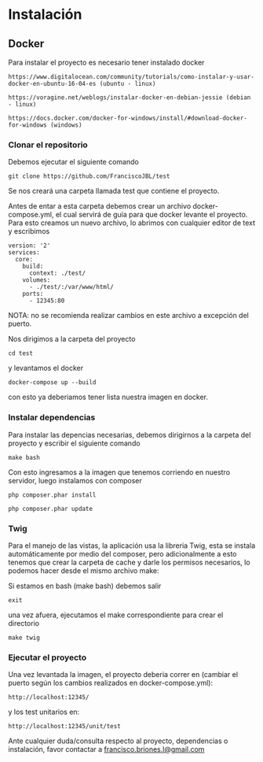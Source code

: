 # Instalación

## Docker

Para instalar el proyecto es necesario tener instalado docker

```
https://www.digitalocean.com/community/tutorials/como-instalar-y-usar-docker-en-ubuntu-16-04-es (ubuntu - linux)

https://voragine.net/weblogs/instalar-docker-en-debian-jessie (debian - linux)

https://docs.docker.com/docker-for-windows/install/#download-docker-for-windows (windows)
```

### Clonar el repositorio

Debemos ejecutar el siguiente comando 

```
git clone https://github.com/FranciscoJBL/test
```

Se nos creará una carpeta llamada test que contiene el proyecto.

Antes de entar a esta carpeta debemos crear un archivo docker-compose.yml, el cual servirá de guía para que docker levante el proyecto. Para esto creamos un nuevo archivo, lo abrimos con cualquier editor de text y escribimos
```
version: '2'
services:
  core:
    build: 
      context: ./test/
    volumes:
      - ./test/:/var/www/html/
    ports:
      - 12345:80
```

NOTA: no se recomienda realizar cambios en este archivo a excepción del puerto.

Nos dirigimos a la carpeta del proyecto

```
cd test
```

y levantamos el docker

```
docker-compose up --build
```

con esto ya deberiamos tener lista nuestra imagen en docker.

### Instalar dependencias

Para instalar las depencias necesarias, debemos dirigirnos a la carpeta del proyecto y escribir el siguiente comando

```
make bash
```

Con esto ingresamos a la imagen que tenemos corriendo en nuestro servidor, luego instalamos con composer
```
php composer.phar install
```

```
php composer.phar update
```

### Twig

Para el manejo de las vistas, la aplicación usa la libreria Twig, esta se instala automáticamente por medio del composer, pero adicionalmente a esto tenemos que crear la carpeta de cache y darle los permisos necesarios, lo podemos hacer desde el mismo archivo make:

Si estamos en bash (make bash) debemos salir
```
exit
```


una vez afuera, ejecutamos el make correspondiente para crear el directorio
```
make twig
```
### Ejecutar el proyecto

Una vez levantada la imagen, el proyecto deberia correr en (cambiar el puerto según los cambios realizados en docker-compose.yml):
```
http://localhost:12345/
```

y los test unitarios en:

```
http://localhost:12345/unit/test
```


Ante cualquier duda/consulta respecto al proyecto, dependencias o instalación, favor contactar a francisco.briones.l@gmail.com